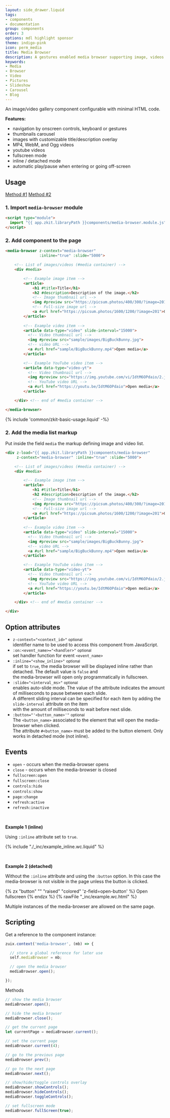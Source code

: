 ```yaml
---
layout: side_drawer.liquid
tags:
- components
- documentation
group: components
order: 3
options: mdl highlight sponsor
theme: indigo-pink
icon: perm_media
title: Media Browser
description: A gestures enabled media browser supporting image, videos and text.
keywords:
- Media
- Browser
- Video
- Pictures
- Slideshow
- Carousel
- Blog
---
```


An image/video gallery component configurable with minimal HTML code.

**Features:**
- navigation by onscreen controls, keyboard or gestures
- thumbnails carousel
- images with customizable title/description overlay
- MP4, WebM, and Ogg videos 
- youtube videos
- fullscreen mode
- inline / detached mode
- automatic play/pause when entering or going off-screen

## Usage

<div class="mdl-tabs mdl-js-tabs mdl-js-ripple-effect">
  <div class="mdl-tabs__tab-bar" layout="row top-left">
      <a href="#module" class="mdl-tabs__tab is-active">Method #1</a>
      <a href="#script" class="mdl-tabs__tab">Method #2</a>
  </div>
  <div class="mdl-tabs__panel is-active" id="module">

### 1. Import `media-browser` module

```html
<script type="module">
  import "{{ app.zkit.libraryPath }}components/media-browser.module.js";
</script>
```

### 2. Add component to the page

```html
<media-browser z-context="media-browser"
               :inline="true" :slide="5000">

    <!-- List of images/videos (#media container) -->
    <div #media>

        <!-- Example image item -->
        <article>
            <h1 #title>Title</h1>
            <h2 #description>Description of the image.</h2>
            <!-- Image thumbnail url -->
            <img #preview src="https://picsum.photos/400/300/?image=201">
            <!-- Full-size image url -->
            <a #url href="https://picsum.photos/1600/1200/?image=201">Open media</a>
        </article>
  
        <!-- Example video item -->
        <article data-type="video" slide-interval="15000">
          <!-- Video thumbnail url -->
          <img #preview src="sample/images/BigBuckBunny.jpg">
          <!-- video URL -->
          <a #url href="sample/BigBuckBunny.mp4">Open media</a>
        </article>

        <!-- Example YouTube video item -->
        <article data-type="video-yt">
          <!-- Video thumbnail url -->
          <img #preview src="https://img.youtube.com/vi/IdtM6OPdaio/2.jpg">
          <!-- YouTube video URL -->
          <a #url href="https://youtu.be/IdtM6OPdaio">Open media</a>
        </article>

    </div> <!-- end of #media container -->

</media-browser>
```

  </div>
  <div class="mdl-tabs__panel" id="script">

{% include 'common/zkit-basic-usage.liquid' -%}

### 2. Add the media list markup

Put inside the field <code>media</code> the markup defining image and video list.

```html
<div z-load="{{ app.zkit.libraryPath }}components/media-browser"
     z-context="media-browser" :inline="true" :slide="5000">

    <!-- List of images/videos (#media container) -->
    <div #media>

        <!-- Example image item -->
        <article>
            <h1 #title>Title</h1>
            <h2 #description>Description of the image.</h2>
            <!-- Image thumbnail url -->
            <img #preview src="https://picsum.photos/400/300/?image=201">
            <!-- Full-size image url -->
            <a #url href="https://picsum.photos/1600/1200/?image=201">Open media</a>
        </article>
  
        <!-- Example video item -->
        <article data-type="video" slide-interval="15000">
          <!-- Video thumbnail url -->
          <img #preview src="sample/images/BigBuckBunny.jpg">
          <!-- video URL -->
          <a #url href="sample/BigBuckBunny.mp4">Open media</a>
        </article>

        <!-- Example YouTube video item -->
        <article data-type="video-yt">
          <!-- Video thumbnail url -->
          <img #preview src="https://img.youtube.com/vi/IdtM6OPdaio/2.jpg">
          <!-- YouTube video URL -->
          <a #url href="https://youtu.be/IdtM6OPdaio">Open media</a>
        </article>

    </div> <!-- end of #media container -->

</div>
```

  </div>
</div>


## Option attributes

- `z-context="<context_id>"` <small>optional</small>  
  identifier name to be used to access this component from JavaScript.
- `:on:<event_name>="<handler>"` <small>optional</small>  
  set handler function for event `<event_name>`
- `:inline="<show_inline>"` <small>optional</small>  
  if set to `true`, the media browser will be displayed inline rather than detached. The default value is `false` and  
  the media-browser will open only programmatically in fullscreen.
- `:slide="<interval_ms>"` <small>optional</small>  
  enables auto-slide mode. The value of the attribute indicates the amount of milliseconds to pause between each slide.  
  A different sliding interval can be specified for each item by adding the `slide-interval` attribute on the item  
  with the amount of milliseconds to wait before next slide.
- `:button="'<button_name>'"` <small>optional</small>  
  The `<button_name>` associated to the element that will open the media-browser when clicked.  
  The attribute `#<button_name>` must be added to the button element. Only works in detached mode (not inline).


## Events


- `open` - occurs when the media-browser opens
- `close` - occurs when the media-browser is closed
- `fullscreen:open`
- `fullscreen:close`
- `controls:hide`
- `controls:show`
- `page:change`
- `refresh:active`
- `refresh:inactive`


&nbsp;


<script type="module">
  import "{{ app.zkit.libraryPath }}components/media-browser.module.js";
</script>

**Example 1 (inline)**

Using `:inline` attribute set to `true`.

{% include "./_inc/example_inline.wc.liquid" %}


&nbsp;


**Example 2 (detached)**

Without the `:inline` attribute and using the `:button` option. In this case the media-browser is not visible
in the page unless the button is clicked.

{% zx "button" "" "raised" "colored" 'z-field=open-button' %}
Open fullscreen
{% endzx %}
{% rawFile "_inc/example.wc.html" %}

Multiple instances of the media-browser are allowed on the same page.


## Scripting

Get a reference to the component instance:

```js
zuix.context('media-browser', (mb) => {

  // store a global reference for later use
  self.mediaBrowser = mb;

  // open the media browser
  mediaBrowser.open();

});
```

Methods

```js
// show the media browser
mediaBrowser.open();

// hide the media browser
mediaBrowser.close();

// get the current page
let currentPage = mediaBrowser.current();

// set the current page
mediaBrowser.current(4);

// go to the previous page
mediaBrowser.prev();

// go to the next page
mediaBrowser.next();

// show/hide/toggle controls overlay
mediaBrowser.showControls();
mediaBrowser.hideControls();
mediaBrowser.toggleControls();

// set fullscreen mode
mediaBrowser.fullScreen(true);
```
